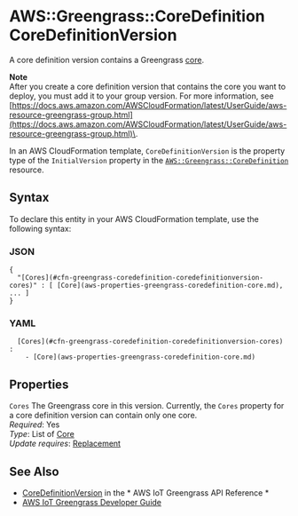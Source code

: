 # AWS::Greengrass::CoreDefinition CoreDefinitionVersion<a name="aws-properties-greengrass-coredefinition-coredefinitionversion"></a>

<a name="aws-properties-greengrass-coredefinition-coredefinitionversion-description"></a> A core definition version contains a Greengrass [core](https://docs.aws.amazon.com/AWSCloudFormation/latest/UserGuide/aws-properties-greengrass-coredefinition-core)\.

**Note**  
After you create a core definition version that contains the core you want to deploy, you must add it to your group version\. For more information, see [https://docs.aws.amazon.com/AWSCloudFormation/latest/UserGuide/aws-resource-greengrass-group.html](https://docs.aws.amazon.com/AWSCloudFormation/latest/UserGuide/aws-resource-greengrass-group.html)\.

<a name="aws-properties-greengrass-coredefinition-coredefinitionversion-inheritance"></a> In an AWS CloudFormation template, `CoreDefinitionVersion` is the property type of the `InitialVersion` property in the [ `AWS::Greengrass::CoreDefinition` ](https://docs.aws.amazon.com/AWSCloudFormation/latest/UserGuide/aws-resource-greengrass-coredefinition.html) resource\.

## Syntax<a name="aws-properties-greengrass-coredefinition-coredefinitionversion-syntax"></a>

To declare this entity in your AWS CloudFormation template, use the following syntax:

### JSON<a name="aws-properties-greengrass-coredefinition-coredefinitionversion-syntax.json"></a>

```
{
  "[Cores](#cfn-greengrass-coredefinition-coredefinitionversion-cores)" : [ [Core](aws-properties-greengrass-coredefinition-core.md), ... ]
}
```

### YAML<a name="aws-properties-greengrass-coredefinition-coredefinitionversion-syntax.yaml"></a>

```
﻿  [Cores](#cfn-greengrass-coredefinition-coredefinitionversion-cores) : 
    - [Core](aws-properties-greengrass-coredefinition-core.md)
```

## Properties<a name="aws-properties-greengrass-coredefinition-coredefinitionversion-properties"></a>

`Cores`  <a name="cfn-greengrass-coredefinition-coredefinitionversion-cores"></a>
The Greengrass core in this version\. Currently, the `Cores` property for a core definition version can contain only one core\.  
*Required*: Yes  
*Type*: List of [Core](aws-properties-greengrass-coredefinition-core.md)  
*Update requires*: [Replacement](https://docs.aws.amazon.com/AWSCloudFormation/latest/UserGuide/using-cfn-updating-stacks-update-behaviors.html#update-replacement)

## See Also<a name="aws-properties-greengrass-coredefinition-coredefinitionversion--seealso"></a>
+  [CoreDefinitionVersion](https://docs.aws.amazon.com/greengrass/latest/apireference/definitions-coredefinitionversion.html) in the * AWS IoT Greengrass API Reference * 
+  [AWS IoT Greengrass Developer Guide](https://docs.aws.amazon.com/greengrass/latest/developerguide/) 